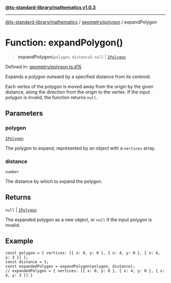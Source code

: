 [**@ts-standard-library/mathematics v1.0.3**](../../../README.md)

***

[@ts-standard-library/mathematics](../../../README.md) / [geometry/polygon](../README.md) / expandPolygon

# Function: expandPolygon()

> **expandPolygon**(`polygon`, `distance`): `null` \| [`IPolygon`](../interfaces/IPolygon.md)

Defined in: [geometry/polygon.ts:415](https://github.com/gabaudette/ts-stdlib/blob/be448e6a9d9c20c6c2f27f6550ce4e65fc8c9b89/packages/mathematics/src/geometry/polygon.ts#L415)

Expands a polygon outward by a specified distance from its centroid.

Each vertex of the polygon is moved away from the origin by the given distance,
along the direction from the origin to the vertex. If the input polygon is invalid,
the function returns `null`.

## Parameters

### polygon

[`IPolygon`](../interfaces/IPolygon.md)

The polygon to expand, represented by an object with a `vertices` array.

### distance

`number`

The distance by which to expand the polygon.

## Returns

`null` \| [`IPolygon`](../interfaces/IPolygon.md)

The expanded polygon as a new object, or `null` if the input polygon is invalid.

## Example

```
const polygon = { vertices: [{ x: 0, y: 0 }, { x: 4, y: 0 }, { x: 4, y: 3 }] };
const distance = 1;
const expandedPolygon = expandPolygon(polygon, distance);
// expandedPolygon = { vertices: [{ x: 0, y: 0 }, { x: 4, y: 0 }, { x: 4, y: 3 }] }
```
